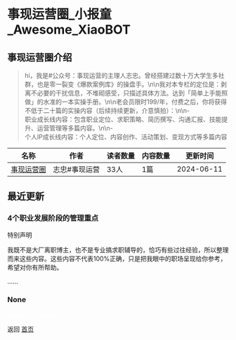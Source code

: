 # 事现运营圈_小报童_Awesome_XiaoBOT

## 事现运营圈介绍
> hi，我是#公众号：事现运营的主理人志忠。曾经搭建过数十万大学生多社群，也是零一裂变《爆款案例库》的操盘手。\n\n我对本专栏的定位是：剥离不必要的干扰信息，不堆砌感受，只描述具体方法。达到「简单上手能照做」的水准的一本实操手册。\n\n老会员限时199/年，付费之后，你将获得不低于二十篇的实操内容（后续持续更新，介意慎拍）：\n\n-  
职业成长线内容：包含职业定位、求职策略、简历撰写、沟通汇报、技能提升、运营管理等多篇内容。\n\n-  
个人IP成长线内容：个人定位、内容创作、活动策划、变现方式等多篇内容  
  


|名称|作者|读者数量|内容数量|更新时间|
|---|---|---|---|---|
|[事现运营圈](https://xiaobot.net/p/wzzfzfu920?refer=0b133df9-27dc-423b-8101-639049001c13)|志忠#事现运营|33人|1篇|2024-06-11|

## 最近更新
### 4个职业发展阶段的管理重点

特别声明

我既不是大厂离职博主，也不是专业搞求职辅导的，恰巧有些过往经验，所以整理而来这些内容。这些内容不代表100%正确，只是把我眼中的职场呈现给你参考，希望对你有所帮助。

......

### None


<a href="https://github.com/Reno9527/awesome-xiaobot" style="color: white; text-decoration: none;">awesome-xiaobot</a>

返回 [首页](../README.md)
